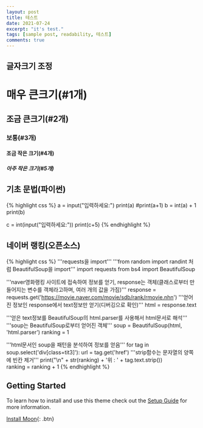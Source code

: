 ```yaml
---
layout: post
title: 테스트
date: 2021-07-24
excerpt: "it's test."
tags: [sample post, readability, 테스트]
comments: true
---
```


## 글자크기 조정
# 매우 큰크기(#1개)
## 조금 큰크기(#2개)
### 보통(#3개)
#### 조금 작은 크기(#4개)
##### 아주 작은 크기(#5개)

## 기초 문법(파이썬)

{% highlight css %}
a = input("입력하세요:")
print(a)
#print(a+1)
b = int(a) + 1
print(b)

c = int(input("입력하세요:"))
print(c+5)
{% endhighlight %}

## 네이버 랭킹(오픈소스)

{% highlight css %}
'''requests을 import''' 
'''from random import randint 처럼 BeautifulSoup을 import'''
import requests
from bs4 import BeautifulSoup

'''naver영화랭킹 사이트에 접속하여 정보를 얻기, response는 객체(클래스로부터 만들어지는 변수를 객체라고하며, 여러 개의 값을 가짐)'''
response = requests.get('https://movie.naver.com/movie/sdb/rank/rmovie.nhn')
'''얻어진 정보인 response에서 text정보만 얻기(디버깅으로 확인)'''
html = response.text

'''얻은 text정보를 BeautifulSoup의 html.parser를 사용해서 html문서로 해석'''
'''soup는 BeautifulSoup로부터 얻어진 객체'''
soup = BeautifulSoup(html, 'html.parser')
ranking = 1

'''html문서인 soup을 패턴을 분석하여 정보를 얻음'''
for tag in soup.select('div[class=tit3]'):
    url = tag.get('href')
    '''strip함수는 문자열의 양쪽에 빈칸 제거'''
    print("\n" + str(ranking) + '위 : ' + tag.text.strip())	
    ranking = ranking + 1
{% endhighlight %}

## Getting Started

To learn how to install and use this theme check out the [Setup Guide](http://taylantatli.me/Moon/moon-theme/) for more information.
      
[Install Moon](https://github.com/TaylanTatli/Moon){: .btn}

